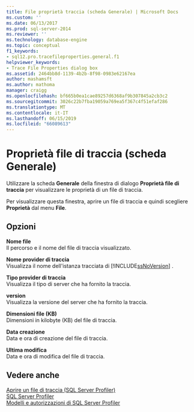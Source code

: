 ```yaml
---
title: File proprietà traccia (scheda Generale) | Microsoft Docs
ms.custom: ''
ms.date: 06/13/2017
ms.prod: sql-server-2014
ms.reviewer: ''
ms.technology: database-engine
ms.topic: conceptual
f1_keywords:
- sql12.pro.tracefileproperties.general.f1
helpviewer_keywords:
- Trace File Properties dialog box
ms.assetid: 2464bb8d-1139-4b2b-8f98-0983e62167ea
author: mashamsft
ms.author: mathoma
manager: craigg
ms.openlocfilehash: bf665b0ea1cae89257d6368af9b307845a2cb3c2
ms.sourcegitcommit: 3026c22b7fba19059a769ea5f367c4f51efaf286
ms.translationtype: MT
ms.contentlocale: it-IT
ms.lasthandoff: 06/15/2019
ms.locfileid: "66089613"
---
```

# <a name="trace-file-properties-general-tab"></a>Proprietà file di traccia (scheda Generale)
  Utilizzare la scheda **Generale** della finestra di dialogo **Proprietà file di traccia** per visualizzare le proprietà di un file di traccia.  
  
 Per visualizzare questa finestra, aprire un file di traccia e quindi scegliere **Proprietà** dal menu **File**.  
  
## <a name="options"></a>Opzioni  
 **Nome file**  
 Il percorso e il nome del file di traccia visualizzato.  
  
 **Nome provider di traccia**  
 Visualizza il nome dell'istanza tracciata di [!INCLUDE[ssNoVersion](../includes/ssnoversion-md.md)] .  
  
 **Tipo provider di traccia**  
 Visualizza il tipo di server che ha fornito la traccia.  
  
 **version**  
 Visualizza la versione del server che ha fornito la traccia.  
  
 **Dimensioni file (KB)**  
 Dimensioni in kilobyte (KB) del file di traccia.  
  
 **Data creazione**  
 Data e ora di creazione del file di traccia.  
  
 **Ultima modifica**  
 Data e ora di modifica del file di traccia.  
  
## <a name="see-also"></a>Vedere anche  
 [Aprire un file di traccia &#40;SQL Server Profiler&#41;](../tools/sql-server-profiler/open-a-trace-file-sql-server-profiler.md)   
 [SQL Server Profiler](../tools/sql-server-profiler/sql-server-profiler.md)   
 [Modelli e autorizzazioni di SQL Server Profiler](../tools/sql-server-profiler/sql-server-profiler-templates-and-permissions.md)  
  
  
